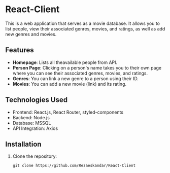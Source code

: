 ﻿# React-Client


This is a web application that serves as a movie database. It allows you to list people, view their associated genres, movies, and ratings, as well as add new genres and movies.

## Features

- **Homepage**: Lists all theavailable  people from API.
- **Person Page**: Clicking on a person's name takes you to their own page where you can see their associated genres, movies, and ratings.
- **Genres**: You can link a new genre to a person using their ID.
- **Movies**: You can add a new movie (link) and its rating.

## Technologies Used

- Frontend: React.js, React Router, styled-components
- Backend: Node.js
- Database: MSSQL
- API Integration: Axios

## Installation

1. Clone the repository:

   ```shell
   git clone https://github.com/Rezaeskandar/React-Client
